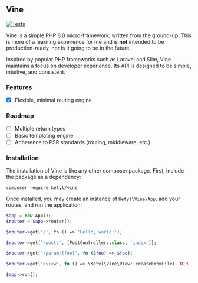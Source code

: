 ## Vine

[![Tests](https://github.com/ketyl/vine/actions/workflows/tests.yml/badge.svg)](https://github.com/ketyl/vine/actions/workflows/tests.yml)

Vine is a simple PHP 8.0 micro-framework, written from the ground-up. This is more of a learning experience for me and is **not** intended to be production-ready, nor is it going to be in the future.

Inspired by popular PHP frameworks such as Laravel and Slim, Vine maintains a focus on developer experience. Its API is designed to be simple, intuitive, and consistent.

### Features

- [x] Flexible, minimal routing engine

### Roadmap

- [ ] Multiple return types
- [ ] Basic templating engine
- [ ] Adherence to PSR standards (routing, middleware, etc.)

### Installation

The installation of Vine is like any other composer package. First, include the package as a dependency:

```shell
composer require ketyl/vine
```

Once installed, you may create an instance of `Ketyl\Vine\App`, add your routes, and run the application:

```php
$app = new App();
$router = $app->router();

$router->get('/', fn () => 'Hello, world!');

$router->get('/posts', [PostController::class, 'index']);

$router->get('/param/{foo}', fn ($foo) => $foo);

$router->get('/view', fn () => \Ketyl\Vine\View::createFromFile(__DIR__ . '/../views/index.html'));

$app->run();
```
